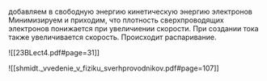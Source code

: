 добавляем в свободную энергию кинетическую энергию электронов
Минимизируем и приходим, что плотность сверхпроводящих электронов понижается при увеличиении скорости. При создании тока также увеличивается скорость. Происходит распаривание.

![[23BLect4.pdf#page=31]]

![[shmidt._vvedenie_v_fiziku_sverhprovodnikov.pdf#page=107]]
